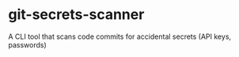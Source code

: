# git-secrets-scanner
A CLI tool that scans code commits for accidental secrets (API keys, passwords)
